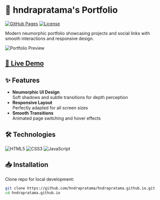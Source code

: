 # 🌟 hndrapratama's Portfolio

[![GitHub Pages](https://img.shields.io/badge/GitHub%20Pages-Deployed-blue?logo=github)](https://hndrapratamaa.github.io/hndrapratamaa/)
[![License](https://img.shields.io/badge/License-MIT-green.svg)](LICENSE)

Modern neumorphic portfolio showcasing projects and social links with smooth interactions and responsive design.

![Portfolio Preview](https://hndrapratama.github.io/assets/img/Demo.png)

## [🚀 Live Demo](https://hndrapratamaa.github.io/Profile/)

## ✨ Features
- **Neumorphic UI Design**  
  Soft shadows and subtle transitions for depth perception
- **Responsive Layout**  
  Perfectly adapted for all screen sizes
- **Smooth Transitions**  
  Animated page switching and hover effects

## 🛠 Technologies
![HTML5](https://img.shields.io/badge/-HTML5-E34F26?logo=html5&logoColor=white)
![CSS3](https://img.shields.io/badge/-CSS3-1572B6?logo=css3)
![JavaScript](https://img.shields.io/badge/-JavaScript-F7DF1E?logo=javascript&logoColor=black)

## 📥 Installation
Clone repo for local development:
```bash
git clone https://github.com/hndrapratama/hndrapratama.github.io.git
cd hndrapratama.github.io

